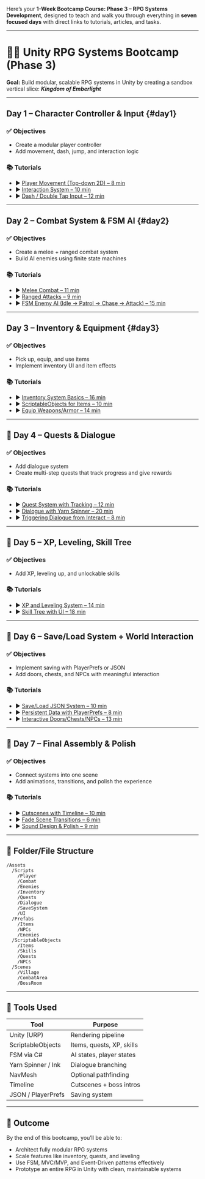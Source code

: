 Here’s your **1-Week Bootcamp Course: Phase 3 – RPG Systems Development**, designed to teach and walk you through everything in **seven focused days** with direct links to tutorials, articles, and tasks.

---

# 🧙‍♂️ **Unity RPG Systems Bootcamp (Phase 3)**

**Goal:** Build modular, scalable RPG systems in Unity by creating a sandbox vertical slice: ***Kingdom of Emberlight***

---

## Day 1 – Character Controller & Input {#day1}

### ✅ Objectives

* Create a modular player controller
* Add movement, dash, jump, and interaction logic

### 📚 Tutorials

* ▶️ [Player Movement (Top-down 2D) – 8 min](https://youtu.be/wGi3D8TQuqY)
* ▶️ [Interaction System – 10 min](https://youtu.be/2pzxDg3u7aQ)
* ▶️ [Dash / Double Tap Input – 12 min](https://youtu.be/0ovgTdoHcHw)

---

## Day 2 – Combat System & FSM AI {#day2}

### ✅ Objectives

* Create a melee + ranged combat system
* Build AI enemies using finite state machines

### 📚 Tutorials

* ▶️ [Melee Combat – 11 min](https://youtu.be/WRzjF_YjHpM)
* ▶️ [Ranged Attacks – 9 min](https://youtu.be/pPU2K0VI7dk)
* ▶️ [FSM Enemy AI (Idle → Patrol → Chase → Attack) – 15 min](https://youtu.be/j8_w3h5YPxw)

---

## Day 3 – Inventory & Equipment {#day3}

### ✅ Objectives

* Pick up, equip, and use items
* Implement inventory UI and item effects

### 📚 Tutorials

* ▶️ [Inventory System Basics – 16 min](https://youtu.be/vxG3pV8v1jY)
* ▶️ [ScriptableObjects for Items – 10 min](https://youtu.be/SI0M9EvvF28)
* ▶️ [Equip Weapons/Armor – 14 min](https://youtu.be/ZL1IpnRzr1s)

---

## 📅 Day 4 – Quests & Dialogue

### ✅ Objectives

* Add dialogue system
* Create multi-step quests that track progress and give rewards

### 📚 Tutorials

* ▶️ [Quest System with Tracking – 12 min](https://youtu.be/zU2a7BKHd70)
* ▶️ [Dialogue with Yarn Spinner – 20 min](https://youtu.be/OUKz1EybD68)
* ▶️ [Triggering Dialogue from Interact – 8 min](https://youtu.be/IfqOtPZK9mA)

---

## 📅 Day 5 – XP, Leveling, Skill Tree

### ✅ Objectives

* Add XP, leveling up, and unlockable skills

### 📚 Tutorials

* ▶️ [XP and Leveling System – 14 min](https://youtu.be/GHJeW8l9uNo)
* ▶️ [Skill Tree with UI – 18 min](https://youtu.be/s72Z9IYLZfw)

---

## 📅 Day 6 – Save/Load System + World Interaction

### ✅ Objectives

* Implement saving with PlayerPrefs or JSON
* Add doors, chests, and NPCs with meaningful interaction

### 📚 Tutorials

* ▶️ [Save/Load JSON System – 10 min](https://youtu.be/I6_j3Xbm6fA)
* ▶️ [Persistent Data with PlayerPrefs – 8 min](https://youtu.be/Yh6Uj1hQ8nE)
* ▶️ [Interactive Doors/Chests/NPCs – 13 min](https://youtu.be/xT2BB8uIpJ4)

---

## 📅 Day 7 – Final Assembly & Polish

### ✅ Objectives

* Connect systems into one scene
* Add animations, transitions, and polish the experience

### 📚 Tutorials

* ▶️ [Cutscenes with Timeline – 10 min](https://youtu.be/9nT1Zi1hb5k)
* ▶️ [Fade Scene Transitions – 6 min](https://youtu.be/q2fKkJzOqGc)
* ▶️ [Sound Design & Polish – 9 min](https://youtu.be/sQZ5_ZF9zYY)

---

## 🔧 Folder/File Structure

```plaintext
/Assets
  /Scripts
    /Player
    /Combat
    /Enemies
    /Inventory
    /Quests
    /Dialogue
    /SaveSystem
    /UI
  /Prefabs
    /Items
    /NPCs
    /Enemies
  /ScriptableObjects
    /Items
    /Skills
    /Quests
    /NPCs
  /Scenes
    /Village
    /CombatArea
    /BossRoom
```

---

## 🧠 Tools Used

| Tool               | Purpose                   |
| ------------------ | ------------------------- |
| Unity (URP)        | Rendering pipeline        |
| ScriptableObjects  | Items, quests, XP, skills |
| FSM via C#         | AI states, player states  |
| Yarn Spinner / Ink | Dialogue branching        |
| NavMesh            | Optional pathfinding      |
| Timeline           | Cutscenes + boss intros   |
| JSON / PlayerPrefs | Saving system             |

---

## 🏁 Outcome

By the end of this bootcamp, you’ll be able to:

* Architect fully modular RPG systems
* Scale features like inventory, quests, and leveling
* Use FSM, MVC/MVP, and Event-Driven patterns effectively
* Prototype an entire RPG in Unity with clean, maintainable systems
